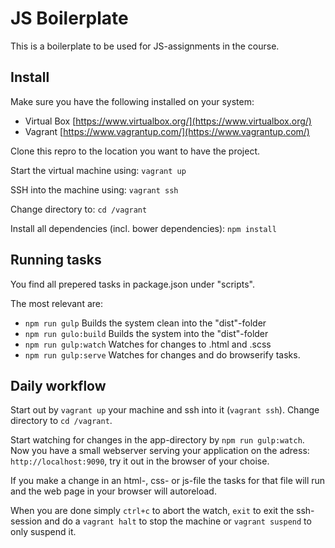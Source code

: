 # JS Boilerplate

This is a boilerplate to be used for JS-assignments in the course. 

## Install
Make sure you have the following installed on your system:
* Virtual Box [https://www.virtualbox.org/](https://www.virtualbox.org/)
* Vagrant [https://www.vagrantup.com/](https://www.vagrantup.com/)

Clone this repro to the location you want to have the project. 

Start the virtual machine using:
`vagrant up`

SSH into the machine using:
`vagrant ssh`

Change directory to:
`cd /vagrant`

Install all dependencies (incl. bower dependencies):
`npm install`

## Running tasks
You find all prepered tasks in package.json under "scripts".

The most relevant are:
* `npm run gulp` Builds the system clean into the "dist"-folder
* `npm run gulo:build` Builds the system into the "dist"-folder
* `npm run gulp:watch` Watches for changes to .html and .scss
* `npm run gulp:serve` Watches for changes and do browserify tasks.

## Daily workflow
Start out by `vagrant up` your machine and ssh into it (`vagrant ssh`). Change directory to `cd /vagrant`.

Start watching for changes in the app-directory by `npm run gulp:watch`. Now you have a small webserver serving your application on the adress: `http://localhost:9090`, try it out in the browser of your choise. 

If you make a change in an html-, css- or js-file the tasks for that file will run and the web page in your browser will autoreload.

When you are done simply `ctrl+c` to abort the watch, `exit` to  exit the ssh-session and do a `vagrant halt` to stop the machine or `vagrant suspend` to only suspend it.